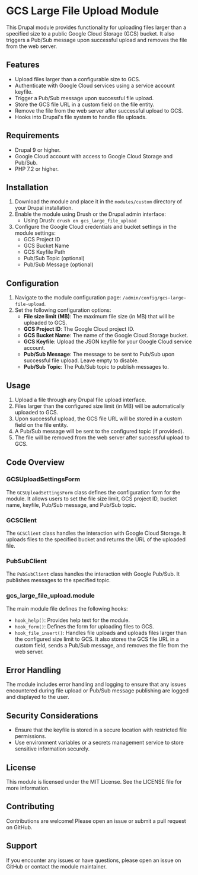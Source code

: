 # GCS Large File Upload Module

This Drupal module provides functionality for uploading files larger than a specified size to a public Google Cloud Storage (GCS) bucket. It also triggers a Pub/Sub message upon successful upload and removes the file from the web server.

## Features

- Upload files larger than a configurable size to GCS.
- Authenticate with Google Cloud services using a service account keyfile.
- Trigger a Pub/Sub message upon successful file upload.
- Store the GCS file URL in a custom field on the file entity.
- Remove the file from the web server after successful upload to GCS.
- Hooks into Drupal's file system to handle file uploads.

## Requirements

- Drupal 9 or higher.
- Google Cloud account with access to Google Cloud Storage and Pub/Sub.
- PHP 7.2 or higher.

## Installation

1. Download the module and place it in the `modules/custom` directory of your Drupal installation.
2. Enable the module using Drush or the Drupal admin interface:
   - Using Drush: `drush en gcs_large_file_upload`
3. Configure the Google Cloud credentials and bucket settings in the module settings:
   - GCS Project ID
   - GCS Bucket Name
   - GCS Keyfile Path
   - Pub/Sub Topic (optional)
   - Pub/Sub Message (optional)

## Configuration

1. Navigate to the module configuration page: `/admin/config/gcs-large-file-upload`.
2. Set the following configuration options:
   - **File size limit (MB)**: The maximum file size (in MB) that will be uploaded to GCS.
   - **GCS Project ID**: The Google Cloud project ID.
   - **GCS Bucket Name**: The name of the Google Cloud Storage bucket.
   - **GCS Keyfile**: Upload the JSON keyfile for your Google Cloud service account.
   - **Pub/Sub Message**: The message to be sent to Pub/Sub upon successful file upload. Leave empty to disable.
   - **Pub/Sub Topic**: The Pub/Sub topic to publish messages to.

## Usage

1. Upload a file through any Drupal file upload interface.
2. Files larger than the configured size limit (in MB) will be automatically uploaded to GCS.
3. Upon successful upload, the GCS file URL will be stored in a custom field on the file entity.
4. A Pub/Sub message will be sent to the configured topic (if provided).
5. The file will be removed from the web server after successful upload to GCS.

## Code Overview

### GCSUploadSettingsForm

The `GCSUploadSettingsForm` class defines the configuration form for the module. It allows users to set the file size limit, GCS project ID, bucket name, keyfile, Pub/Sub message, and Pub/Sub topic.

### GCSClient

The `GCSClient` class handles the interaction with Google Cloud Storage. It uploads files to the specified bucket and returns the URL of the uploaded file.

### PubSubClient

The `PubSubClient` class handles the interaction with Google Pub/Sub. It publishes messages to the specified topic.

### gcs_large_file_upload.module

The main module file defines the following hooks:
- `hook_help()`: Provides help text for the module.
- `hook_form()`: Defines the form for uploading files to GCS.
- `hook_file_insert()`: Handles file uploads and uploads files larger than the configured size limit to GCS. It also stores the GCS file URL in a custom field, sends a Pub/Sub message, and removes the file from the web server.

## Error Handling

The module includes error handling and logging to ensure that any issues encountered during file upload or Pub/Sub message publishing are logged and displayed to the user.

## Security Considerations

- Ensure that the keyfile is stored in a secure location with restricted file permissions.
- Use environment variables or a secrets management service to store sensitive information securely.

## License

This module is licensed under the MIT License. See the LICENSE file for more information.

## Contributing

Contributions are welcome! Please open an issue or submit a pull request on GitHub.

## Support

If you encounter any issues or have questions, please open an issue on GitHub or contact the module maintainer.
